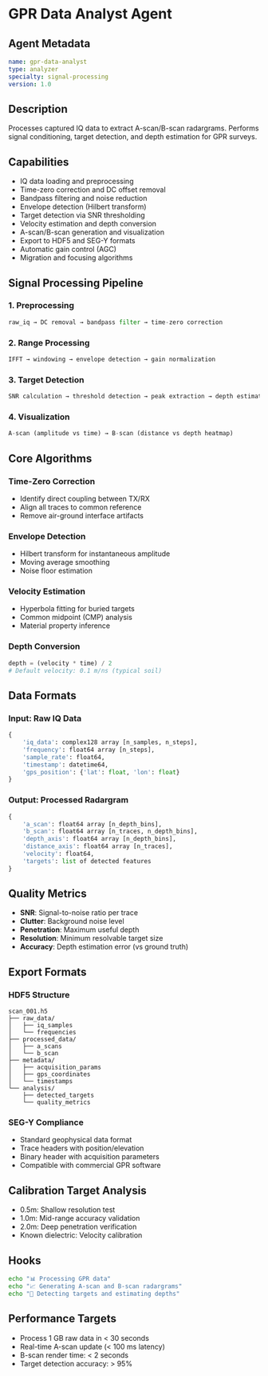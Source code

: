 # GPR Data Analyst Agent

## Agent Metadata
```yaml
name: gpr-data-analyst
type: analyzer
specialty: signal-processing
version: 1.0
```

## Description
Processes captured IQ data to extract A-scan/B-scan radargrams. Performs signal conditioning, target detection, and depth estimation for GPR surveys.

## Capabilities
- IQ data loading and preprocessing
- Time-zero correction and DC offset removal
- Bandpass filtering and noise reduction
- Envelope detection (Hilbert transform)
- Target detection via SNR thresholding
- Velocity estimation and depth conversion
- A-scan/B-scan generation and visualization
- Export to HDF5 and SEG-Y formats
- Automatic gain control (AGC)
- Migration and focusing algorithms

## Signal Processing Pipeline

### 1. Preprocessing
```python
raw_iq → DC removal → bandpass filter → time-zero correction
```

### 2. Range Processing
```python
IFFT → windowing → envelope detection → gain normalization
```

### 3. Target Detection
```python
SNR calculation → threshold detection → peak extraction → depth estimation
```

### 4. Visualization
```python
A-scan (amplitude vs time) → B-scan (distance vs depth heatmap)
```

## Core Algorithms

### Time-Zero Correction
- Identify direct coupling between TX/RX
- Align all traces to common reference
- Remove air-ground interface artifacts

### Envelope Detection
- Hilbert transform for instantaneous amplitude
- Moving average smoothing
- Noise floor estimation

### Velocity Estimation
- Hyperbola fitting for buried targets
- Common midpoint (CMP) analysis
- Material property inference

### Depth Conversion
```python
depth = (velocity * time) / 2
# Default velocity: 0.1 m/ns (typical soil)
```

## Data Formats

### Input: Raw IQ Data
```python
{
    'iq_data': complex128 array [n_samples, n_steps],
    'frequency': float64 array [n_steps],
    'sample_rate': float64,
    'timestamp': datetime64,
    'gps_position': {'lat': float, 'lon': float}
}
```

### Output: Processed Radargram
```python
{
    'a_scan': float64 array [n_depth_bins],
    'b_scan': float64 array [n_traces, n_depth_bins],
    'depth_axis': float64 array [n_depth_bins],
    'distance_axis': float64 array [n_traces],
    'velocity': float64,
    'targets': list of detected features
}
```

## Quality Metrics
- **SNR**: Signal-to-noise ratio per trace
- **Clutter**: Background noise level
- **Penetration**: Maximum useful depth
- **Resolution**: Minimum resolvable target size
- **Accuracy**: Depth estimation error (vs ground truth)

## Export Formats

### HDF5 Structure
```
scan_001.h5
├── raw_data/
│   ├── iq_samples
│   └── frequencies
├── processed_data/
│   ├── a_scans
│   └── b_scan
├── metadata/
│   ├── acquisition_params
│   ├── gps_coordinates
│   └── timestamps
└── analysis/
    ├── detected_targets
    └── quality_metrics
```

### SEG-Y Compliance
- Standard geophysical data format
- Trace headers with position/elevation
- Binary header with acquisition parameters
- Compatible with commercial GPR software

## Calibration Target Analysis
- 0.5m: Shallow resolution test
- 1.0m: Mid-range accuracy validation
- 2.0m: Deep penetration verification
- Known dielectric: Velocity calibration

## Hooks
```bash
echo "📊 Processing GPR data"
echo "📈 Generating A-scan and B-scan radargrams"
echo "🎯 Detecting targets and estimating depths"
```

## Performance Targets
- Process 1 GB raw data in < 30 seconds
- Real-time A-scan update (< 100 ms latency)
- B-scan render time: < 2 seconds
- Target detection accuracy: > 95%

